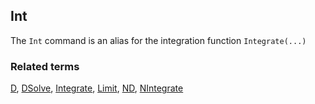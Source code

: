 ## Int
 
The `Int` command is an alias for the integration function `Integrate(...)` 
 
### Related terms 
[D](D.md), [DSolve](DSolve.md), [Integrate](Integrate.md), [Limit](Limit.md), [ND](ND.md), [NIntegrate](NIntegrate.md)